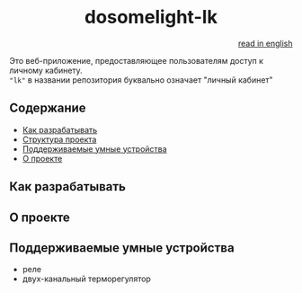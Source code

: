 # <div style='font-size:32px' align="center">dosomelight-lk</div>

[<div align="right">read in english</div>](./README.RU.md)

Это веб-приложение, предоставляющее пользователям доступ к личному кабинету.
\
`"lk"` в названии репозитория буквально означает "личный кабинет"

## Содержание

- [Как разрабатывать](#как-разрабатывать)
- [Структура проекта](./docs/project-structure.ru.md)
- [Поддерживаемые умные устройства](#поддерживаемые-умные-устройства)
- [О проекте](#о-проекте)

## Как разрабатывать

## О проекте

## Поддерживаемые умные устройства

- реле
- двух-канальный терморегулятор
